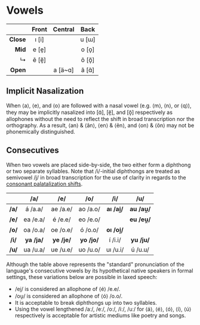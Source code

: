 # Vowels

|           | Front   | Central   | Back    |
| --------: | :-----: | :-------: | :-----: |
| **Close** | ı \[i\] |           | u \[ɯ\] |
|   **Mid** | e \[e̞\] |           | o \[o̞\] |
|         ↳ | ẽ \[ẽ̞\] |           | õ \[õ̞\] |
|  **Open** |         | a \[ä~ɑ\] | ã \[ɑ̃\] |

## Implicit Nasalization

When ⟨a⟩, ⟨e⟩, and ⟨o⟩ are followed with a nasal vowel (e.g. ⟨m⟩, ⟨n⟩, or ⟨q⟩), they may be implicitly nasalized into \[ɑ̃\], \[ẽ̞\], and \[õ̞\] respectively as allophones without the need to reflect the shift in broad transcription nor the orthography. As a result, ⟨an⟩ & ⟨ãn⟩, ⟨en⟩ & ⟨ẽn⟩, and ⟨on⟩ & ⟨õn⟩ may not be phonemically distinguished.

## Consecutives

When two vowels are placed side-by-side, the two either form a diphthong or two separate syllables. Note that /i/-initial diphthongs are treated as semivowel /j/ in broad transcription for the use of clarity in regards to the [consonant palatalization shifts](consonants.md#palatalization-shifts).

|         |   **/a/**   |   **/e/**   |   **/o/**   |   **/i/**   |   **/u/**   |
| :-----: | :---------: | :---------: | :---------: | :---------: | :---------: |
| **/a/** | á /a.a/     | ae /a.e/    | ao /a.o/    | **aı /ai̯/** | **au /au̯/** |
| **/e/** | ea /e.a/    | é /e.e/     | eo /e.o/    |             | **eu /eu̯/** |
| **/o/** | oa /o.a/    | oe /o.e/    | ó /o.o/     | **oı /oi̯/** |             |
| **/i/** | **ya /ja/** | **ye /je/** | **yo /jo/** | í /i.i/     | **yu /ju/** |
| **/u/** | ua /u.a/    | ue /u.e/    | uo /u.o/    | uı /u.i/    | ú /u.u/     |

Although the table above represents the "standard" pronunciation of the language's consecutive vowels by its hypothetical native speakers in formal settings, these variations below are possible in laxed speech:

- /ei̯/ is considered an allophone of ⟨é⟩ /e.e/.
- /ou̯/ is considered an allophone of ⟨ó⟩ /o.o/.
- It is acceptable to break diphthongs up into two syllables.
- Using the vowel lengthened /aː/, /eː/, /oː/, /iː/, /uː/ for ⟨á⟩, ⟨é⟩, ⟨ó⟩, ⟨í⟩, ⟨ú⟩ respectively is acceptable for artistic mediums like poetry and songs.
